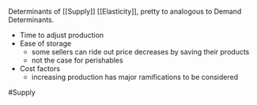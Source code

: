 Determinants of [[Supply]] [[Elasticity]], pretty to analogous to Demand Determinants.

- Time to adjust production
- Ease of storage
	- some sellers can ride out price decreases by saving their products
	- not the case for perishables
- Cost factors
	- increasing production has major ramifications to be considered

#Supply 